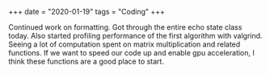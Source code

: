 +++
date = "2020-01-19"
tags = "Coding"
+++

Continued work on formatting. Got through the entire echo state class today. Also started profiling performance of the first algorithm with valgrind. Seeing a lot of computation spent on matrix multiplication and related functions. If we want to speed our code up and enable gpu acceleration, I think these functions are a good place to start.